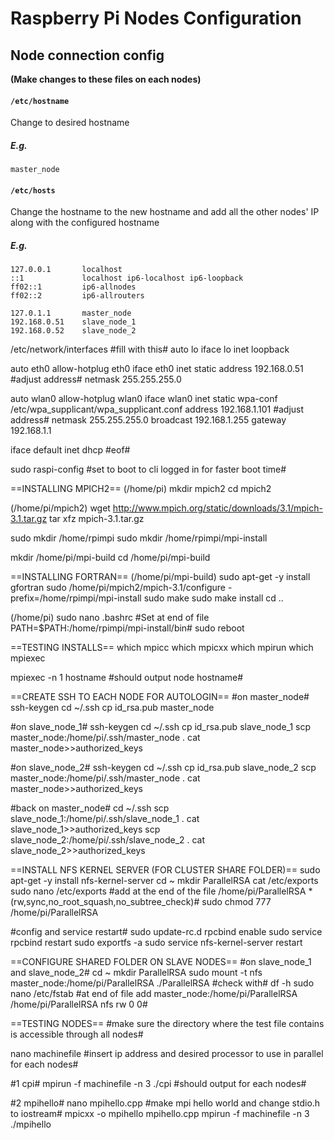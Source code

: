 # Raspberry Pi Nodes Configuration
## Node connection config

**(Make changes to these files on each nodes)**

#### `/etc/hostname`
Change to desired hostname

##### E.g.
```
master_node
```

#### `/etc/hosts`
Change the hostname to the new hostname and add all the other nodes' IP along with the configured hostname

##### E.g.
```
127.0.0.1       localhost
::1             localhost ip6-localhost ip6-loopback
ff02::1         ip6-allnodes
ff02::2         ip6-allrouters

127.0.1.1       master_node
192.168.0.51    slave_node_1
192.168.0.52    slave_node_2
```


/etc/network/interfaces
#fill with this#
auto lo
iface lo inet loopback

auto eth0
allow-hotplug eth0
iface eth0 inet static
address 192.168.0.51 #adjust address#
netmask 255.255.255.0

auto wlan0
allow-hotplug wlan0
iface wlan0 inet static
wpa-conf /etc/wpa_supplicant/wpa_supplicant.conf
address 192.168.1.101 #adjust address#
netmask 255.255.255.0
broadcast 192.168.1.255
gateway 192.168.1.1

iface default inet dhcp
#eof#

sudo raspi-config
#set to boot to cli logged in for faster boot time#


==INSTALLING MPICH2==
(/home/pi)
mkdir mpich2
cd mpich2

(/home/pi/mpich2)
wget http://www.mpich.org/static/downloads/3.1/mpich-3.1.tar.gz
tar xfz mpich-3.1.tar.gz

sudo mkdir /home/rpimpi
sudo mkdir /home/rpimpi/mpi-install

mkdir /home/pi/mpi-build
cd /home/pi/mpi-build

==INSTALLING FORTRAN==
(/home/pi/mpi-build)
sudo apt-get -y install gfortran
sudo /home/pi/mpich2/mpich-3.1/configure -prefix=/home/rpimpi/mpi-install
sudo make
sudo make install
cd ..

(/home/pi)
sudo nano .bashrc
#Set at end of file PATH=$PATH:/home/rpimpi/mpi-install/bin#
sudo reboot

==TESTING INSTALLS==
which mpicc
which mpicxx
which mpirun
which mpiexec

mpiexec -n 1 hostname
#should output node hostname#

==CREATE SSH TO EACH NODE FOR AUTOLOGIN==
#on master_node#
ssh-keygen
cd ~/.ssh
cp id_rsa.pub master_node

#on slave_node_1#
ssh-keygen
cd ~/.ssh
cp id_rsa.pub slave_node_1
scp master_node:/home/pi/.ssh/master_node .
cat master_node>>authorized_keys

#on slave_node_2#
ssh-keygen
cd ~/.ssh
cp id_rsa.pub slave_node_2
scp master_node:/home/pi/.ssh/master_node .
cat master_node>>authorized_keys

#back on master_node#
cd ~/.ssh
scp slave_node_1:/home/pi/.ssh/slave_node_1 .
cat slave_node_1>>authorized_keys
scp slave_node_2:/home/pi/.ssh/slave_node_2 .
cat slave_node_2>>authorized_keys


==INSTALL NFS KERNEL SERVER (FOR CLUSTER SHARE FOLDER)==
sudo apt-get -y install nfs-kernel-server
cd ~
mkdir ParallelRSA
cat /etc/exports
sudo nano /etc/exports
#add at the end of the file /home/pi/ParallelRSA *(rw,sync,no_root_squash,no_subtree_check)#
sudo chmod 777 /home/pi/ParallelRSA

#config and service restart#
sudo update-rc.d rpcbind enable
sudo service rpcbind restart
sudo exportfs -a
sudo service nfs-kernel-server restart

==CONFIGURE SHARED FOLDER ON SLAVE NODES==
#on slave_node_1 and slave_node_2#
cd ~
mkdir ParallelRSA
sudo mount -t nfs master_node:/home/pi/ParallelRSA ./ParallelRSA
#check with#
df -h
sudo nano /etc/fstab
#at end of file add master_node:/home/pi/ParallelRSA /home/pi/ParallelRSA nfs rw 0 0#

==TESTING NODES==
#make sure the directory where the test file contains is accessible through all nodes#

nano machinefile
#insert ip address and desired processor to use in parallel for each nodes#

#1 cpi#
mpirun -f machinefile -n 3 ./cpi
#should output for each nodes#

#2 mpihello#
nano mpihello.cpp
#make mpi hello world and change stdio.h to iostream#
mpicxx -o mpihello mpihello.cpp
mpirun -f machinefile -n 3 ./mpihello